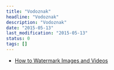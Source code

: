 ```yaml
---
title: "Vodoznak"
headline: "Vodoznak"
description: "Vodoznak"
date: "2015-05-13"
last_modification: "2015-05-13"
status: 0
tags: []
---
```


- [How to Watermark Images and Videos](http://davidwalsh.name/watermark-images-videos)